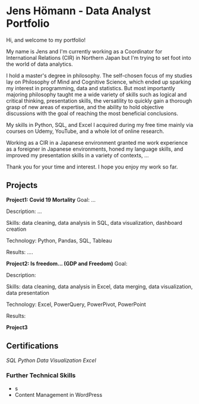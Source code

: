 # Jens Hömann - Data Analyst Portfolio
Hi, and welcome to my portfolio! 

My name is Jens and I'm currently working as a Coordinator for International Relations (CIR) in Northern Japan but I'm trying to set foot into the world of data analytics.

I hold a master's degree in philosophy. The self-chosen focus of my studies lay on Philosophy of Mind and Cognitive Science, which ended up sparking my interest in programming, data and statistics. But most importantly majoring philosophy taught me a wide variety of skills such as logical and critical thinking, presentation skills, the versatility to quickly gain a thorough grasp of new areas of expertise, and the ability to hold objective discussions with the goal of reaching the most beneficial conclusions.

My skills in Python, SQL, and Excel I acquired during my free time mainly via courses on Udemy, YouTube, and a whole lot of online research.

Working as a CIR in a Japanese environment granted me work experience as a foreigner in Japanese environments, honed my language skills, and improved my presentation skills in a variety of contexts, ...

Thank you for your time and interest.
I hope you enjoy my work so far.

## Projects
**Project1: Covid 19 Mortality**
Goal: ...

Description: ...

Skills: data cleaning, data analysis in SQL, data visualization, dashboard creation

Technology: Python, Pandas, SQL, Tableau

Results: ....


**Project2: Is freedom... (GDP and Freedom)**
Goal: 

Description: 

Skills: data cleaning, data analysis in Excel, data merging, data visualization, data presentation

Technology: Excel, PowerQuery, PowerPivot, PowerPoint

Results: 

**Project3**

## Certifications
*SQL*
*Python*
*Data Visualization*
*Excel*
  
### Further Technical Skills
- s
- Content Management in WordPress
